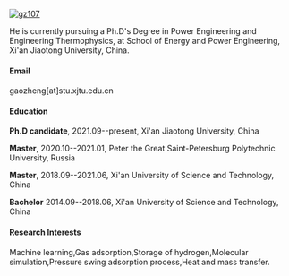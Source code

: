 

[![gz107](https://img.shields.io/badge/senli1073-github-blue?logo=github)](https://github.com/gz107)

He is currently pursuing a Ph.D's Degree in Power Engineering and Engineering Thermophysics, at School of Energy and Power Engineering, Xi'an Jiaotong University, China.

#### Email
gaozheng[at]stu.xjtu.edu.cn

#### Education
**Ph.D candidate**, 2021.09--present, Xi'an Jiaotong University, China
 
**Master**, 2020.10--2021.01, Peter the Great Saint-Petersburg Polytechnic University, Russia

**Master**, 2018.09--2021.06, Xi'an University of Science and Technology, China

**Bachelor** 2014.09--2018.06, Xi'an University of Science and Technology, China


#### Research Interests
Machine learning,Gas adsorption,Storage of hydrogen,Molecular simulation,Pressure swing adsorption process,Heat and mass transfer.